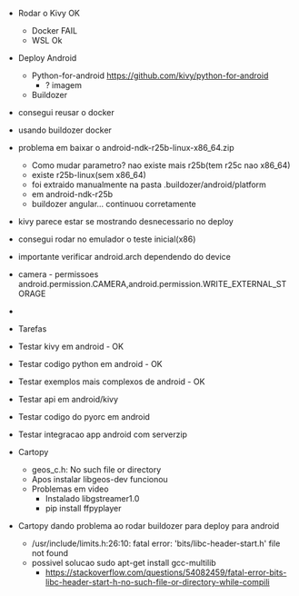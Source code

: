 

 - Rodar o Kivy OK
    - Docker FAIL
    - WSL Ok
 - Deploy Android
    - Python-for-android https://github.com/kivy/python-for-android
        - ? imagem 
    - Buildozer

 - consegui reusar o docker
 - usando buildozer docker
 - problema em baixar o android-ndk-r25b-linux-x86_64.zip
    - Como mudar parametro? nao existe mais r25b(tem r25c nao x86_64)
    - existe r25b-linux(sem x86_64)
    - foi extraido manualmente na pasta .buildozer/android/platform
     - em android-ndk-r25b
     - buildozer angular... continuou corretamente
 - kivy parece estar se mostrando desnecessario no deploy
 - consegui rodar no emulador o teste inicial(x86)
 - importante verificar android.arch dependendo do device
 - camera - permissoes android.permission.CAMERA,android.permission.WRITE_EXTERNAL_STORAGE
 - 


 - Tarefas
  - Testar kivy em android - OK
  - Testar codigo python em android - OK
  - Testar exemplos mais complexos de android - OK
  - Testar api em android/kivy
  - Testar codigo do pyorc em android
  - Testar integracao app android com serverzip



  - Cartopy
    - geos_c.h: No such file or directory
     - Apos instalar libgeos-dev funcionou
    - Problemas em video
      - Instalado libgstreamer1.0
      - pip install ffpyplayer 
   - Cartopy dando problema ao rodar buildozer para deploy para android
      - /usr/include/limits.h:26:10: fatal error: 'bits/libc-header-start.h' file not found
      - possivel solucao sudo apt-get install gcc-multilib
         -  https://stackoverflow.com/questions/54082459/fatal-error-bits-libc-header-start-h-no-such-file-or-directory-while-compili